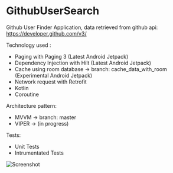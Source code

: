 # GithubUserSearch
Github User Finder Application, data retrieved from github api: https://developer.github.com/v3/

Technology used :
- Paging with Paging 3 (Latest Android Jetpack)
- Dependency Injection with Hilt (Latest Android Jetpack)
- Cache using room database -> branch: cache_data_with_room (Experimental Android Jetpack)
- Network request with Retrofit
- Kotlin
- Coroutine

Architecture pattern:
- MVVM -> branch: master
- VIPER -> (in progress)

Tests:
- Unit Tests
- Intrumentated Tests

![Screenshot](screenshoots.jpg)
